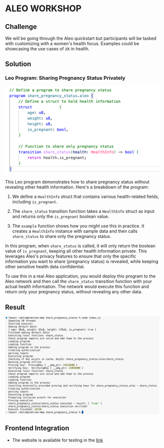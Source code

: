 # ALEO WORKSHOP

## Challenge

We will be going through the Aleo quickstart but participants will be tasked with customizing with a women's health focus. Examples could be showcasing the use cases of zk in health.

## Solution

### Leo Program: Sharing Pregnancy Status Privately

![code](./solution/code.png)

This Leo program demonstrates how to share pregnancy status without revealing other health information. Here's a breakdown of the program:

1. We define a `HealthInfo` struct that contains various health-related fields, including `is_pregnant`.

2. The `share_status` transition function takes a `HealthInfo` struct as input and returns only the `is_pregnant` boolean value.

3. The `example` function shows how you might use this in practice. It creates a `HealthInfo` instance with sample data and then calls `share_status` to share only the pregnancy status.

In this program, when `share_status` is called, it will only return the boolean value of `is_pregnant`, keeping all other health information private. This leverages Aleo's privacy features to ensure that only the specific information you want to share (pregnancy status) is revealed, while keeping other sensitive health data confidential.

To use this in a real Aleo application, you would deploy this program to the Aleo network and then call the `share_status` transition function with your actual health information. The network would execute this function and return only your pregnancy status, without revealing any other data.

## Result

![result](./solution/image.png)

## Frontend Integration

- The website is available for testing in the [link](https://buildh3r-october-workshop.pages.dev)
